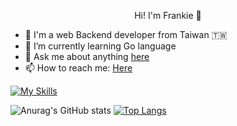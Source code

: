 <p align="center">Hi! I'm Frankie 👋</p>

- 🔭 I'm a web Backend developer from Taiwan 🇹🇼
- 🌱 I’m currently learning Go language
- 💬 Ask me about anything [here]([url](https://github.com/Frankie0702111/Frankie0702111/issues))
- 📫 How to reach me: <a href="mailto:frankie0702111@gmail.com">Here</a>

<!-- <code><img height="20" src="https://github.com/Frankie0702111/Frankie0702111/blob/master/img/golang.jpeg"></code>
<code><img height="20" src="https://github.com/Frankie0702111/Frankie0702111/blob/master/img/laravel.png"></code>
<code><img height="20" src="https://github.com/Frankie0702111/Frankie0702111/blob/master/img/vue.png"></code>
<code><img height="20" src="https://github.com/Frankie0702111/Frankie0702111/blob/master/img/mysql_.png"></code> -->
[![My Skills](https://skillicons.dev/icons?i=go,php,laravel,js,vue,mysql,nginx,gitlab,github,linkedin,stackoverflow)](https://skillicons.dev)

![Anurag's GitHub stats](https://github-readme-stats.vercel.app/api?username=Frankie0702111&show_icons=true&include_all_commits=true&theme=cobalt2)
[![Top Langs](https://github-readme-stats.vercel.app/api/top-langs/?username=Frankie0702111&theme=cobalt2&layout=compact)](https://github.com/anuraghazra/github-readme-stats)
